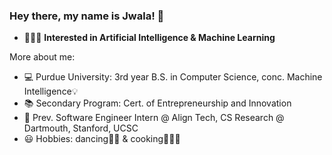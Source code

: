 ### Hey there, my name is Jwala!  👋

- 👩🏽‍💻 **Interested in Artificial Intelligence & Machine Learning**

More about me:
- 💻 Purdue University: 3rd year B.S. in Computer Science, conc. Machine Intelligence💡
- 📚 Secondary Program: Cert. of Entrepreneurship and Innovation
- 👾 Prev. Software Engineer Intern @ Align Tech, CS Research @ Dartmouth, Stanford, UCSC
- 😃 Hobbies: dancing💃🏽 & cooking👩🏽‍🍳

<!--
**jwalaarammitra/jwalaarammitra** is a ✨ _special_ ✨ repository because its `README.md` (this file) appears on your GitHub profile.

Here are some ideas to get you started:

- 🔭 I’m currently working on ...
- 🌱 I’m currently learning ...
- 👯 I’m looking to collaborate on ...
- 🤔 I’m looking for help with ...
- 💬 Ask me about ...
- 📫 How to reach me: ...
- 😄 Pronouns: ...
- ⚡ Fun fact: ...
-->

